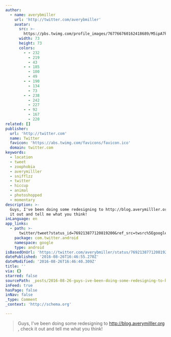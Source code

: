 ```yaml
---
author:
  - name: averybmiller
    url: 'http://twitter.com/averybmiller'
    avatar:
      src: >-
        https://pbs.twimg.com/profile_images/767766760162418689/M5ipA7kg_bigger.jpg
      width: 73
      height: 73
      colors:
        - - 232
          - 219
          - 43
        - - 185
          - 100
          - 49
        - - 190
          - 134
          - 73
        - - 238
          - 242
          - 227
        - - 92
          - 167
          - 220
related: []
publisher:
  url: 'http://twitter.com'
  name: Twitter
  favicon: 'https://abs.twimg.com/favicons/favicon.ico'
  domain: twitter.com
keywords:
  - location
  - tweet
  - zoophobia
  - averymilller
  - snifflzz
  - twitter
  - hiccup
  - animal
  - photoshopped
  - momentary
description: >-
  Guys, I've been doing some redesigning to http://blog.averymilller.org , check
  it out and tell me what you think!
inLanguage: en
app_links:
  - path: >-
      twitter/tweet?status_id=769213877120819200&ref_src=twsrc%5Egoogle%7Ctwcamp%5Eandroidseo%7Ctwgr%5Estatus%7Ctwterm%5E769213877120819200
    package: com.twitter.android
    namespace: google
    type: android
isBasedOnUrl: 'https://twitter.com/averybmiller/status/769213877120819200'
datePublished: '2016-08-26T16:46:55.270Z'
dateModified: '2016-08-26T16:46:40.309Z'
title: ''
via: {}
starred: false
sourcePath: _posts/2016-08-26-guys-ive-been-doing-some-redesigning-to-httpblogaverym.md
inFeed: true
hasPage: false
inNav: false
_type: Comment
_context: 'http://schema.org'

---
```

> Guys, I've been doing some redesigning to http://blog.averymilller.org , check it out and tell me what you think!